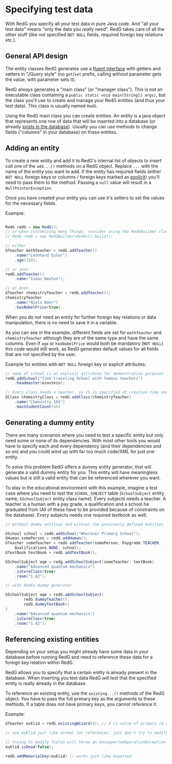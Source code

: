 # Specifying test data

With RedG you specify all your test data in pure Java code. And "all your test data" means 
"only the data you *really* need". RedG takes care of all the other stuff (like not specified `NOT NULL` fields, required
foreign key relations etc.).

## General API design

The entity classes RedG generates use a [fluent interface](https://en.wikipedia.org/wiki/Fluent_interface) with getters and
setters in "JQuery style" (no `get`/`set` prefix, calling without parameter gets the value, with parameter sets it).

RedG  always generates a "main class" (or "manager class"). This is not an executable class containing a 
`public static void main(String[] args)`, but the class you'll use to create and manage your RedG entities (and thus your
test data). This class is usually named `RedG`.

Using the RedG main class you can create entities. An entity is a java object that represents one row of data that will be
inserted into a database (or already [exists in the database](#referencing-existing-entities)). Usually you can use methods
to change fields ("columns" in your database) on these entities.

## Adding an entity

To create a new entity and add it to RedG's internal list of objects to insert call one of the `add...()` methods
on a RedG object. Replace `...` with the name of the entity you want to add. If the entity has required fields (either
`NOT NULL` foreign keys or columns / foreign keys marked as [explicit](customization/generator/explicit_attributes.md)) 
you'll need to pass them to the method. Passing a `null` value will result in a `NullPointerException`.

Once you have created your entity you can use it's setters to set the values for the necessary fields.

Example:
````java

RedG redG = new RedG();
// or when customizing many things, consider using the RedGBuilder class
// RedG redG = new RedGBuilder<RedG>().build();

// either 
GTeacher mathTeacher = redG.addTeacher()
    .name("Leonhard Euler")
    .age(310);

// or just
redG.addTeacher()
    .name("Isaac Newton");

// or even
GTeacher chemistryTeacher = redG.addTeacher();
chemistryTeacher
    .name("Niels Bohr")
    .hasNobelPrice(true)
````

When you do not need an entity for further foreign key relations or data manipulation, there is no need to save it 
in a variable.

As you can see in the example, different fields are set for `mathTeacher` and `chemistryTeacher` although they are of the same 
type and have the same columns. Even if `age` or `hasNobelPrice` would both be mandatory (`NOT NULL`) this code would
still work, as RedG generates default values for all fields that are not specified by the user.

Example for entities with `NOT NULL` foreign key or explicit attributes:

````java
// name of school is an explicit attribute for demonstration purposes
redG.addSchool("Time-traveling School with famous teachers")
    .headmaster(einstein);

// Every class needs a teacher, so it is specified at creation time and may not be null
GClass chemistryClass = redG.addClass(chemistryTeacher)
    .name("Chemistry 101")
    .maxStudentCount(45)
````

## Generating a dummy entity

There are many scenarios where you need to test a specific entity but only need some or none of its dependencies.
With most other tools you would have to specify each and every dependency (and their dependencies and so on) and 
you could wind up with far too much code/XML for just one entity.

To solve this problem RedG offers a dummy entity generator, that will generate a valid dummy entity for you. This entity
will have meaningless values but is still a valid entity that can be referenced wherever you want.

To stay in the educational environment with this example, imagine a test case where you need to test the `SCHOOL_SUBJECT` table
(`SchoolSubject` entity name, `GSchoolSubject` entity class name). Every subjects needs a teacher. A teacher is a human
with a pay grade, a qualification and a school he graduated from (All of these have to be provided because of constraints 
on the database). Every subjects needs one required textbook as well.

````java
// Without dummy entities and without the previously defined entities

GSchool school = redG.addSchool("Wherever Primary School");
GHuman somePerson = redG.addHuman();
GTeacher someTeacher = redG.addTeacher(somePerson, Paygrade.TEACHER, 
    Qualifications.NONE, school);
GTextBook textBook = redG.addTextBook();

GSchoolSubject aqm = redg.addSchoolSubject(someTeacher, textBook)
    .name("Advanced quantum mechanics")
    .isCoreClass(true)
    .room("1.42");

// with RedGs dummy generator

GSchoolSubject aqm = redG.addSchoolSubject(
        redG.dummyTeacher(),
        redG.dummyTextBook()
)
    .name("Advanced quantum mechanics")
    .isCoreClass(true)
    .room("1.42");

````

## Referencing existing entities

Depending on your setup you might already have some data in your database before running RedG and need to reference
these data for a foreign key relation within RedG.

RedG allows you to specify that a certain entity is already present in the database. When inserting you test data
RedG will test that the specified entity is really already in the database.

To reference an existing entity, use the `existing...()` methods of the RedG object. You have to pass
the full primary key as the arguments to these methods. If a table does not have primary keys, you cannot reference
it.

Example:
````java
GTeacher euklid = redG.existingWizard(4); // 4 is value of primary id column

// use euklid just like normal for references, just don't try to modify him or read values other the primary keys

// trying to modify fields will throw an UnsupportedOperationException
euklid.isDead(false); 

redG.addMemorialDay(euklid) // works just like expected
````
